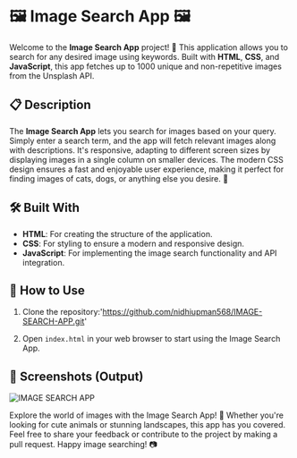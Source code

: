 

# 🖼️ Image Search App 🖼️

Welcome to the **Image Search App** project! 🎉 This application allows you to search for any desired image using keywords. Built with **HTML**, **CSS**, and **JavaScript**, this app fetches up to 1000 unique and non-repetitive images from the Unsplash API.

## 📋 Description

The **Image Search App** lets you search for images based on your query. Simply enter a search term, and the app will fetch relevant images along with descriptions. It's responsive, adapting to different screen sizes by displaying images in a single column on smaller devices. The modern CSS design ensures a fast and enjoyable user experience, making it perfect for finding images of cats, dogs, or anything else you desire. 🌟

## 🛠️ Built With

- **HTML**: For creating the structure of the application.
- **CSS**: For styling to ensure a modern and responsive design.
- **JavaScript**: For implementing the image search functionality and API integration.

## 🚀 How to Use

1. Clone the repository:'https://github.com/nidhiupman568/IMAGE-SEARCH-APP.git'
   
2. Open `index.html` in your web browser to start using the Image Search App.

## 📸 Screenshots (Output)

![IMAGE SEARCH APP](https://github.com/nidhiupman568/IMAGE-SEARCH-APP/assets/130860182/7fbad144-9164-4fde-b2a8-09d8cdbf6fa0)


Explore the world of images with the Image Search App! 🌈 Whether you're looking for cute animals or stunning landscapes, this app has you covered. Feel free to share your feedback or contribute to the project by making a pull request. Happy image searching! 📷

